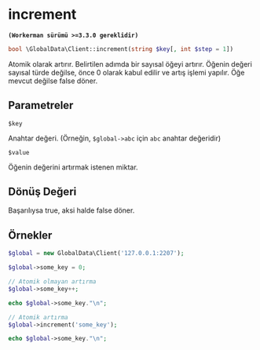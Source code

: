 # increment
**``` (Workerman sürümü >=3.3.0 gereklidir) ```**
```php
bool \GlobalData\Client::increment(string $key[, int $step = 1])
```
Atomik olarak artırır. Belirtilen adımda bir sayısal öğeyi artırır. Öğenin değeri sayısal türde değilse, önce 0 olarak kabul edilir ve artış işlemi yapılır. Öğe mevcut değilse false döner.

## Parametreler

 ``` $key ```

Anahtar değeri. (Örneğin, ```$global->abc``` için ```abc``` anahtar değeridir)

 
 ``` $value ```

Öğenin değerini artırmak istenen miktar.

## Dönüş Değeri
Başarılıysa true, aksi halde false döner.


## Örnekler

```php
$global = new GlobalData\Client('127.0.0.1:2207');

$global->some_key = 0;

// Atomik olmayan artırma
$global->some_key++;

echo $global->some_key."\n";

// Atomik artırma
$global->increment('some_key');

echo $global->some_key."\n";
```
